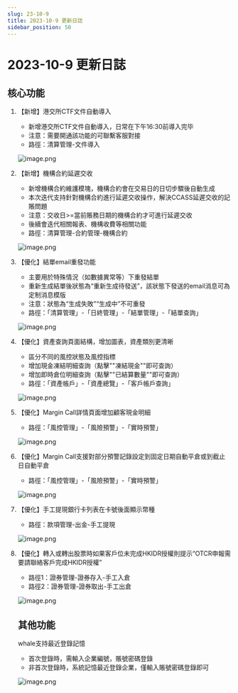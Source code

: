 ```yaml
---
slug: 23-10-9
title: 2023-10-9 更新日誌
sidebar_position: 50
---
```



# 2023-10-9 更新日誌


## 核心功能

1. 【新增】港交所CTF文件自動導入
    - 新增港交所CTF文件自動導入，日常在下午16:30前導入完毕
    - 注意：需要開通該功能的可聯繫客服對接
    - 路徑：清算管理-文件導入

    ![image.png](/assets/2c374bdf38bc9ecfaf53fd6392839a61.png)

2. 【新增】機構合約延遲交收
    - 新增機構合約維護模塊，機構合約會在交易日的日切步驟後自動生成
    - 本次迭代支持針對機構合約進行延遲交收操作，解決CCASS延遲交收的記賬問題
    - 注意：交收日>=當前賬務日期的機構合約才可進行延遲交收
    - 後續會迭代相關報表、機構收費等相關功能
    - 路徑：清算管理-合約管理-機構合約

    ![image.png](/assets/eab0bb786b0e2e03c96668b5534b7fcc.png)

3. 【優化】結單email重發功能
    - 主要用於特殊情況（如數據異常等）下重發結單
    - 重新生成結單後狀態為“重新生成待發送”，該狀態下發送的email消息可為定制消息模版
    - 注意：狀態為“生成失敗”“生成中”不可重發
    - 路徑：「清算管理」-「日終管理」-「結單管理」-「結單查詢」

    ![image.png](/assets/8270c8b57c95cda9d8f88552311ffe1b.png)

4. 【優化】資產查詢頁面結構，增加圖表，資產類別更清晰
    - 區分不同的風控狀態及風控指標
    - 增加現金凍結明細查詢（點擊""凍結現金""即可查詢）
    - 增加即時倉位明細查詢（點擊""已結算數量""即可查詢）
    - 路徑：「資產帳戶」-「資產總覽」-「客戶帳戶查詢」

    ![image.png](/assets/c941ae2be5d05da85ab8ecd9056eae67.png)

5. 【優化】Margin Call詳情頁面增加顧客現金明細
    - 路徑：「風控管理」-「風險預警」-「實時預警」

    ![image.png](/assets/cf988f4b4677ed6ad1f10045901e563c.png)

6. 【優化】Margin Call支援對部分預警記錄設定到固定日期自動平倉或到截止日自動平倉
    - 路徑：「風控管理」-「風險預警」-「實時預警」

    ![image.png](/assets/a79406f9dfd414b0184d8edcd4d3fa1e.png)

7. 【優化】手工提現銀行卡列表在卡號後面顯示幣種
    - 路徑：款項管理-出金-手工提現

    ![image.png](/assets/996b67642e2eaa380ba64beea04029ff.png)

8. 【優化】轉入或轉出股票時如果客戶位未完成HKIDR授權則提示“OTCR申報需要請聯絡客戶完成HKIDR授權”
    - 路徑1：證券管理-證券存入-手工入倉
    - 路徑2：證券管理-證券取出-手工出倉

    ![image.png](/assets/2c1eb3516e8bf18cfb060cc7cd1c1037.png)


    ## 其他功能


    whale支持最近登錄記憶

    - 首次登錄時，需輸入企業編號，賬號密碼登錄
    - 非首次登錄時，系統記憶最近登錄企業，僅輸入賬號密碼登錄即可

    ![image.png](/assets/067ebd2dab5ea3f8b840b3e19c1a8bde.png)

